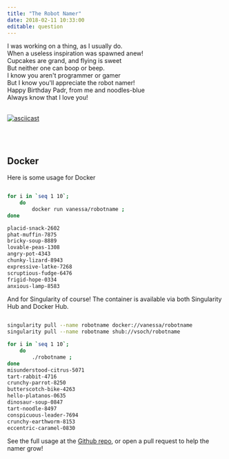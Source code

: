 ```yaml
---
title: "The Robot Namer"
date: 2018-02-11 10:33:00
editable: question
---
```


I was working on a thing, as I usually do. <br>
When a useless inspiration was spawned anew!<br>
Cupcakes are grand, and flying is sweet <br>
But neither one can boop or beep. <br>
I know you aren't programmer or gamer<br>
But I know you'll appreciate the robot namer!<br>
Happy Birthday Padr, from me and noodles-blue <br>
Always know that I love you!<br><br>


[![asciicast](https://asciinema.org/a/162228.png)](https://asciinema.org/a/162228)


<br><br>

## Docker
Here is some usage for Docker

```bash

for i in `seq 1 10`;      
    do     
        docker run vanessa/robotname ; 
done

placid-snack-2602
phat-muffin-7875
bricky-soup-8889
lovable-peas-1308
angry-pot-4343
chunky-lizard-8943
expressive-latke-7268
scruptious-fudge-6476
frigid-hope-0334
anxious-lamp-8583

```

And for Singularity of course! The container is available via both Singularity Hub and Docker Hub.

```bash

singularity pull --name robotname docker://vanessa/robotname
singularity pull --name robotname shub://vsoch/robotname

for i in `seq 1 10`;      
    do     
        ./robotname ; 
done
misunderstood-citrus-5071
tart-rabbit-4716
crunchy-parrot-8250
butterscotch-bike-4263
hello-platanos-0635
dinosaur-soup-0847
tart-noodle-8497
conspicuous-leader-7694
crunchy-earthworm-8153
eccentric-caramel-0830

```

See the full usage at the <a href="https://www.github.com/vsoch/robotnamer" target="_blank">
Github repo</a>, or open a pull request to help the namer grow!
